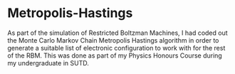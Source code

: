 # Metropolis-Hastings
As part of the simulation of Restricted Boltzman Machines, I had coded out the Monte Carlo Markov Chain Metropolis Hastings algorithm in order to generate a suitable list of electronic configuration to work with for the rest of the RBM. This was done as part of my Physics Honours Course during my undergraduate in SUTD.
